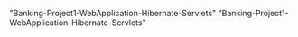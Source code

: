 "Banking-Project1-WebApplication-Hibernate-Servlets"
"Banking-Project1-WebApplication-Hibernate-Servlets"
